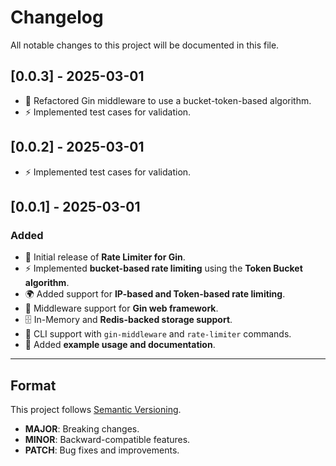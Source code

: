 # Changelog

All notable changes to this project will be documented in this file.

## [0.0.3] - 2025-03-01
- 🔧 Refactored Gin middleware to use a bucket-token-based algorithm.
- ⚡ Implemented test cases for validation.

## [0.0.2] - 2025-03-01
- ⚡ Implemented test cases for validation.

## [0.0.1] - 2025-03-01
### Added
- 🎉 Initial release of **Rate Limiter for Gin**.
- ⚡ Implemented **bucket-based rate limiting** using the **Token Bucket algorithm**.
- 🌍 Added support for **IP-based and Token-based rate limiting**.
- 🔄 Middleware support for **Gin web framework**.
- 🗄️ In-Memory and **Redis-backed storage support**.
- 🔧 CLI support with `gin-middleware` and `rate-limiter` commands.
- 📄 Added **example usage and documentation**.

---

## Format
This project follows [Semantic Versioning](https://semver.org/).

- **MAJOR**: Breaking changes.
- **MINOR**: Backward-compatible features.
- **PATCH**: Bug fixes and improvements.
